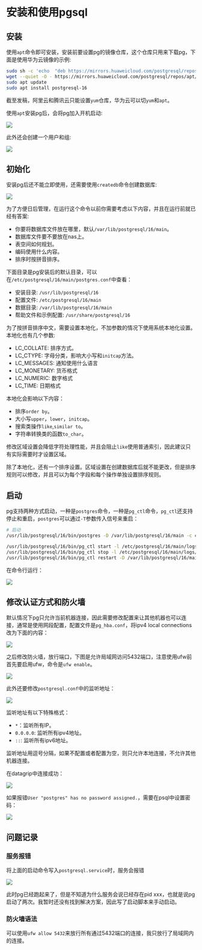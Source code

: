 # 安装和使用pgsql

## 安装

使用`apt`命令即可安装，安装前要设置pg的镜像仓库，这个仓库只用来下载pg，下面是使用华为云镜像的示例:

```bash
sudo sh -c 'echo  "deb https://mirrors.huaweicloud.com/postgresql/repos/apt $(lsb_release -cs)-pgdg main " > /etc/apt/sources.list.d/pgdg.list'
wget --quiet -O - https://mirrors.huaweicloud.com/postgresql/repos/apt/ACCC4CF8.asc | sudo apt-key add -
sudo apt update
sudo apt install postgresql-16
```

截至发稿，阿里云和腾讯云只能设置`yum`仓库，华为云可以切`yum`和`apt`。

使用`apt`安装pg后，会将pg加入开机启动:

![](https://picture-home.obs.cn-south-1.myhuaweicloud.com/markdown-picture/image-5.png)

此外还会创建一个用户和组:

![](https://picture-home.obs.cn-south-1.myhuaweicloud.com/markdown-picture/image-6.png)

## 初始化

安装pg后还不能立即使用，还需要使用`createdb`命令创建数据库:

![](https://picture-home.obs.cn-south-1.myhuaweicloud.com/markdown-picture/image-8.png)

为了方便日后管理，在运行这个命令以前你需要考虑以下内容，并且在运行前就已经有答案:

- 你要将数据库文件放在哪里，默认`/var/lib/postgresql/16/main`。
- 数据库文件要不要放在nas上。
- 表空间如何规划。
- 编码使用什么内容。
- 排序时按拼音排序。

下面目录是pg安装后的默认目录，可以在`/etc/postgresql/16/main/postgres.conf`中查看：

- 安装目录: `/usr/lib/postgresql/16`
- 配置文件: `/etc/postgresql/16/main`
- 数据目录: `/var/lib/postgresql/16/main`
- 帮助文件和示例配置: `/usr/share/postgresql/16`

为了按拼音排序中文，需要设置本地化，不加参数的情况下使用系统本地化设置。本地化也有几个参数:

- LC_COLLATE: 排序方式。
- LC_CTYPE: 字母分类，影响大小写和`initcap`方法。
- LC_MESSAGES: 通知使用什么语言
- LC_MONETARY: 货币格式
- LC_NUMERIC: 数字格式
- LC_TIME: 日期格式

本地化会影响以下内容：

- 排序`order by`。
- 大小写`upper`，`lower`，`initcap`。
- 搜索类操作`like`,`similar to`。
- 字符串转换类的函数`to_char`。

修改区域设置会降低字符处理性能，并且会阻止`like`使用普通索引，因此建议只有实际需要时才设置区域。

除了本地化，还有一个排序设置。区域设置在创建数据库后就不能更改，但是排序规则可以修改，并且可以为每个字段和每个操作单独设置排序规则。


## 启动

pg支持两种方式启动，一种是`postgres`命令，一种是`pg_ctl`命令，`pg_ctl`还支持停止和重启，`postgres`可以通过`-T`参数传入信号来重启：

```bash
# 启动
/usr/lib/postgresql/16/bin/postgres -D /var/lib/postgresql/16/main -c config_file=/etc/postgresql/16/main/postgresql.conf -c hba_file=/etc/postgresql/16/main/pg_hba.conf -c ident_file=/etc/postgresql/16/main/pg_ident.conf
```

```bash
/usr/lib/postgresql/16/bin/pg_ctl start -l /etc/postgresql/16/main/logs/pg.log -D /var/lib/postgresql/16/main -o "-c config_file=/etc/postgresql/16/main/postgresql.conf" -o "-c hba_file=/etc/postgresql/16/main/pg_hba.conf" -o "-c ident_file=/etc/postgresql/16/main/pg_ident.conf"
/usr/lib/postgresql/16/bin/pg_ctl stop -l /etc/postgresql/16/main/logs/pg.log -D /var/lib/postgresql/16/main -o "-c config_file=/etc/postgresql/16/main/postgresql.conf" -o "-c hba_file=/etc/postgresql/16/main/pg_hba.conf" -o "-c ident_file=/etc/postgresql/16/main/pg_ident.conf"
/usr/lib/postgresql/16/bin/pg_ctl restart -D /var/lib/postgresql/16/main -o "-c config_file=/etc/postgresql/16/main/postgresql.conf" -o "-c hba_file=/etc/postgresql/16/main/pg_hba.conf" -o "-c ident_file=/etc/postgresql/16/main/pg_ident.conf"
```

在命令行运行：

![](https://picture-home.obs.cn-south-1.myhuaweicloud.com/markdown-picture/image-9.png)


## 修改认证方式和防火墙

默认情况下pg只允许当前机器连接，因此需要修改配置来让其他机器也可以连接，通常是使用网段配置，配置文件是`pg_hba.conf`，将ipv4 local connections改为下面的内容：

![](https://picture-home.obs.cn-south-1.myhuaweicloud.com/markdown-picture/image-11.png)

之后修改防火墙，放行端口，下图是允许局域网访问5432端口，注意使用ufw前首先要启用ufw，命令是`ufw enable`。

![](https://picture-home.obs.cn-south-1.myhuaweicloud.com/markdown-picture/image-12.png)

此外还要修改`postgresql.conf`中的监听地址：

![](https://picture-home.obs.cn-south-1.myhuaweicloud.com/markdown-picture/image-14.png)

监听地址有以下特殊格式：

- `*`：监听所有IP。
- `0.0.0.0`: 监听所有ipv4地址。
- `::`: 监听所有ipv6地址。

监听地址用逗号分隔，如果不配置或者配置为空，则只允许本地连接，不允许其他机器连接。

在datagrip中连接成功：

![](https://picture-home.obs.cn-south-1.myhuaweicloud.com/markdown-picture/image-13.png)

如果报错`User "postgres" has no password assigned.`，需要在psql中设置密码：

![](https://picture-home.obs.cn-south-1.myhuaweicloud.com/markdown-picture/image-1.png)

## 问题记录

### 服务报错

将上面的启动命令写入`postgresql.service`时，服务会报错

![](https://picture-home.obs.cn-south-1.myhuaweicloud.com/markdown-picture/image-10.png)

此时pg已经跑起来了，但是不知道为什么服务会说已经存在pid xxx，也就是说pg启动了两次。我暂时还没有找到解决方案，因此写了启动脚本来手动启动。


### 防火墙语法

可以使用`ufw allow 5432`来放行所有通过5432端口的连接，我只放行了局域网内的连接。
